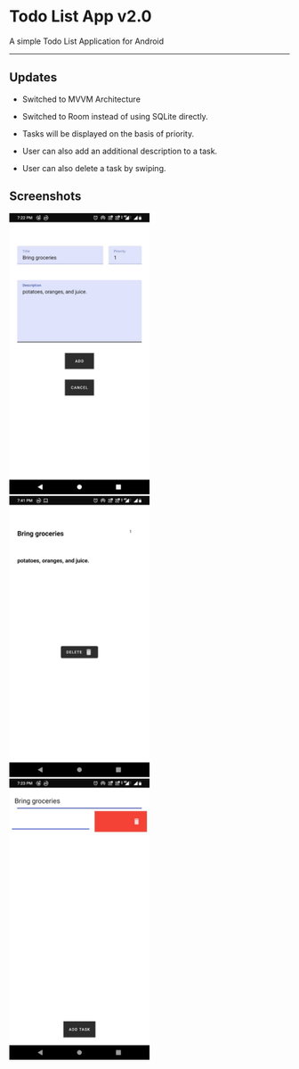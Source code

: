 # Todo List App v2.0

A simple Todo List Application for Android

___

## Updates

* Switched to MVVM Architecture

* Switched to Room instead of using SQLite directly.

* Tasks will be displayed on the basis of priority.

* User can also add an additional description to a task.

* User can also delete a task by swiping.


## Screenshots


 <img src="https://github.com/sreshtha10/TodoList_App/blob/version2/screenshots/s2.jpg" width=50% height=50% >
  
 <img src="https://github.com/sreshtha10/TodoList_App/blob/version2/screenshots/s1.png" width=50% height=50%>
 
 <img src="https://github.com/sreshtha10/TodoList_App/blob/version2/screenshots/s3.jpg" width=50% height=50%>



